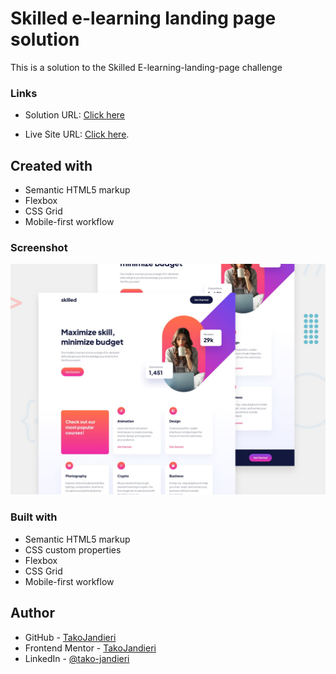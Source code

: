 # Skilled e-learning landing page solution

This is a solution to the Skilled E-learning-landing-page challenge


### Links
- Solution URL: [Click here](https://github.com/TakoJandieri/skilled-e-learning-landing-page.git)

- Live Site URL: [Click here](https://takojandieri.github.io/skilled-e-learning-landing-page/).



## Created with

  - Semantic HTML5 markup
  - Flexbox
  - CSS Grid
  - Mobile-first workflow


### Screenshot

![WebPage Preview](./preview.jpg)


### Built with

- Semantic HTML5 markup
- CSS custom properties
- Flexbox
- CSS Grid
- Mobile-first workflow


## Author

- GitHub - [TakoJandieri](https://github.com/TakoJandieri)
- Frontend Mentor - [TakoJandieri](https://github.com/TakoJandieri)
- LinkedIn - [@tako-jandieri](https://www.linkedin.com/in/tako-jandieri/)


